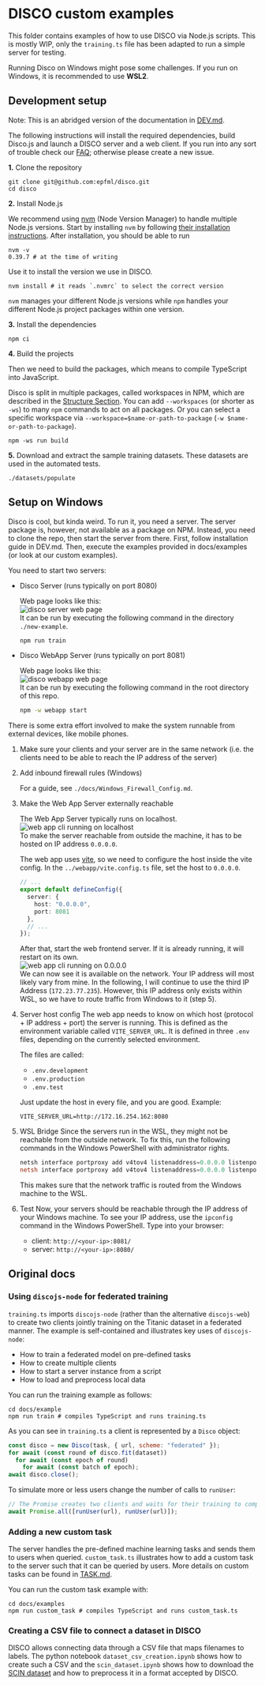 # DISCO custom examples

This folder contains examples of how to use DISCO via Node.js scripts.
This is mostly WIP, only the `training.ts` file has been adapted to run a simple server for testing.

Running Disco on Windows might pose some challenges. If you run on Windows, it is recommended to use **WSL2**.

## Development setup

Note: This is an abridged version of the documentation in [DEV.md](../DEV.md#installation-guide).


The following instructions will install the required dependencies, build Disco.js and launch a DISCO server and a web client. If you run into any sort of trouble check our [FAQ](./docs/FAQ.md); otherwise please create a new issue.

**1.** Clone the repository

```
git clone git@github.com:epfml/disco.git
cd disco
```

**2.** Install Node.js

We recommend using [nvm](https://github.com/nvm-sh/nvm) (Node Version Manager) to handle multiple Node.js versions. Start by installing `nvm` by following [their installation instructions](https://github.com/nvm-sh/nvm).
After installation, you should be able to run

```
nvm -v
0.39.7 # at the time of writing
```

Use it to install the version we use in DISCO.

```
nvm install # it reads `.nvmrc` to select the correct version
```

`nvm` manages your different Node.js versions while `npm` handles your different Node.js project packages within one version.

**3.** Install the dependencies

```
npm ci
```

**4.** Build the projects

Then we need to build the packages, which means to compile TypeScript into JavaScript.

Disco is split in multiple packages, called workspaces in NPM, which are described in the [Structure Section](#structure).
You can add `--workspaces` (or shorter as `-ws`) to many `npm` commands to act on all packages.
Or you can select a specific workspace via `--workspace=$name-or-path-to-package` (`-w $name-or-path-to-package`).

```
npm -ws run build
```

**5.** Download and extract the sample training datasets. These datasets are used in the automated tests.

```
./datasets/populate
```

## Setup on Windows

Disco is cool, but kinda weird.
To run it, you need a server. The server package is, however, not available as a package on NPM.
Instead, you need to clone the repo, then start the server from there.
First, follow installation guide in DEV.md.
Then, execute the examples provided in docs/examples (or look at our custom examples).

You need to start two servers:
* Disco Server (runs typically on port 8080)

  Web page looks like this: \
  ![disco server web page](docs/img/disco-server-webpage.png) \
  It can be run by executing the following command in the directory `./new-example`.
  ````bash
  npm run train
  ````
  
* Disco WebApp Server (runs typically on port 8081)

  Web page looks like this: \
  ![disco webapp web page](docs/img/disco-webapp-webpage.png) \
  It can be run by executing the following command in the root directory of this repo.
  ````bash
  npm -w webapp start
  ````

There is some extra effort involved to make the system runnable from external devices, like mobile phones.

1. Make sure your clients and your server are in the same network (i.e. the clients need to be able to reach the IP address of the server)
2. Add inbound firewall rules (Windows)

   For a guide, see `./docs/Windows_Firewall_Config.md`.
3. Make the Web App Server externally reachable

   The Web App Server typically runs on localhost. \
   ![web app cli running on localhost](./docs/img/web-app-server-cli-localhost.png) \
   To make the server reachable from outside the machine, it has to be hosted on IP address `0.0.0.0`.
   
   The web app uses [vite](https://vite.dev/), so we need to configure the host inside the vite config.
   In the `../webapp/vite.config.ts` file, set the host to `0.0.0.0`.
   ````typescript
   // ...
   export default defineConfig({
     server: {
       host: "0.0.0.0",
       port: 8081
     },
     // ...
   });
    ````
   After that, start the web frontend server. If it is already running, it will restart on its own. \
   ![web app cli running on 0.0.0.0](./docs/img/web-app-server-cli-zero-ip.png) \
   We can now see it is available on the network.
   Your IP address will most likely vary from mine.
   In the following, I will continue to use the third IP Address (`172.23.77.235`).
   However, this IP address only exists within WSL, so we have to route traffic from Windows to it (step 5).
4. Server host config
   The web app needs to know on which host (protocol + IP address + port) the server is running.
   This is defined as the environment variable called `VITE_SERVER_URL`. 
   It is defined in three `.env` files, depending on the currently selected environment.

   The files are called:
   * `.env.development`
   * `.env.production`
   * `.env.test`
   
   Just update the host in every file, and you are good.
   Example:
   ````ènv
   VITE_SERVER_URL=http://172.16.254.162:8080
   ````
5. WSL Bridge
   Since the servers run in the WSL, they might not be reachable from the outside network.
   To fix this, run the following commands in the Windows PowerShell with administrator rights.
   ````powershell
   netsh interface portproxy add v4tov4 listenaddress=0.0.0.0 listenport=8081 connectaddress=172.23.77.235 connectport=8081
   netsh interface portproxy add v4tov4 listenaddress=0.0.0.0 listenport=8080 connectaddress=172.23.77.235 connectport=8080
   ````
   This makes sure that the network traffic is routed from the Windows machine to the WSL.
6. Test
   Now, your servers should be reachable through the IP address of your Windows machine.
   To see your IP address, use the `ipconfig` command in the Windows PowerShell.
   Type into your browser:
   * client: `http://<your-ip>:8081/`
   * server: `http://<your-ip>:8080/`

## Original docs

### Using `discojs-node` for federated training

`training.ts` imports `discojs-node` (rather than the alternative `discojs-web`) to create two clients jointly training on the Titanic dataset in a federated manner. The example is self-contained and illustrates key uses of `discojs-node`:

- How to train a federated model on pre-defined tasks
- How to create multiple clients
- How to start a server instance from a script
- How to load and preprocess local data

You can run the training example as follows:

```
cd docs/example
npm run train # compiles TypeScript and runs training.ts
```

As you can see in `training.ts` a client is represented by a `Disco` object:

```js
const disco = new Disco(task, { url, scheme: "federated" });
for await (const round of disco.fit(dataset))
  for await (const epoch of round)
    for await (const batch of epoch);
await disco.close();
```

To simulate more or less users change the number of calls to `runUser`:

```js
// The Promise creates two clients and waits for their training to complete
await Promise.all([runUser(url), runUser(url)]);
```

### Adding a new custom task

The server handles the pre-defined machine learning tasks and sends them to users when queried. `custom_task.ts` illustrates how to add a custom task to the server such that it can be queried by users. More details on custom tasks can be found in [TASK.md](../TASK.md).

You can run the custom task example with:

```
cd docs/examples
npm run custom_task # compiles TypeScript and runs custom_task.ts
```

### Creating a CSV file to connect a dataset in DISCO

DISCO allows connecting data through a CSV file that maps filenames to labels. The python notebook `dataset_csv_creation.ipynb` shows how to create such a CSV and the `scin_dataset.ipynb` shows how to download the [SCIN dataset](https://github.com/google-research-datasets/scin/tree/main?tab=readme-ov-file) and how to preprocess it in a format accepted by DISCO.
